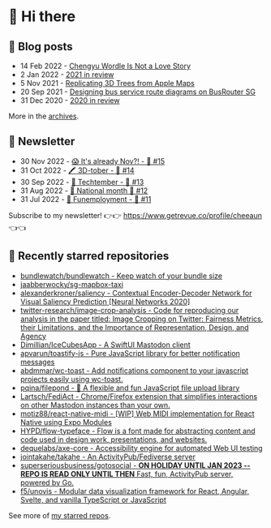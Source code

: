 # 👋 Hi there

## 📝 Blog posts

<!-- feed start -->
- 14 Feb 2022 - [Chengyu Wordle Is Not a Love Story](https://cheeaun.com/blog/2022/02/chengyu-wordle-is-not-a-love-story/)
- 2 Jan 2022 - [2021 in review](https://cheeaun.com/blog/2022/01/2021-in-review/)
- 5 Nov 2021 - [Replicating 3D Trees from Apple Maps](https://cheeaun.com/blog/2021/11/replicating-3d-trees-apple-maps/)
- 20 Sep 2021 - [Designing bus service route diagrams on BusRouter SG](https://cheeaun.com/blog/2021/09/bus-service-route-diagrams-busrouter-sg/)
- 31 Dec 2020 - [2020 in review](https://cheeaun.com/blog/2020/12/2020-in-review/)
<!-- feed end -->

More in the [archives](https://cheeaun.com/blog/archives/).

## 📰 Newsletter

<!-- newsletter start -->
- 30 Nov 2022 - [😱 It's already Nov?! - 🥫 #15](https://www.getrevue.co/profile/cheeaun/issues/it-s-already-nov-15-1433832)
- 31 Oct 2022 - [🖍️ 3D-tober - 🥫 #14](https://www.getrevue.co/profile/cheeaun/issues/3d-tober-14-1385284)
- 30 Sep 2022 - [🍎 Techtember - 🥫 #13](https://www.getrevue.co/profile/cheeaun/issues/techtember-13-1335515)
- 31 Aug 2022 - [🎏 National month 🥫 #12](https://www.getrevue.co/profile/cheeaun/issues/national-month-12-1289556)
- 31 Jul 2022 - [🕺 Funemployment - 🥫 #11](https://www.getrevue.co/profile/cheeaun/issues/funemployment-11-1247643)
<!-- newsletter end -->

Subscribe to my newsletter! 👉👉 https://www.getrevue.co/profile/cheeaun 👈👈

## 🌟 Recently starred repositories

<!-- starred repos start -->
- [bundlewatch/bundlewatch - Keep watch of your bundle size](https://github.com/bundlewatch/bundlewatch)
- [jaabberwocky/sg-mapbox-taxi](https://github.com/jaabberwocky/sg-mapbox-taxi)
- [alexanderkroner/saliency - Contextual Encoder-Decoder Network for Visual Saliency Prediction [Neural Networks 2020]](https://github.com/alexanderkroner/saliency)
- [twitter-research/image-crop-analysis - Code for reproducing our analysis in the paper titled: Image Cropping on Twitter: Fairness Metrics, their Limitations, and the Importance of Representation, Design, and Agency](https://github.com/twitter-research/image-crop-analysis)
- [Dimillian/IceCubesApp - A SwiftUI Mastodon client](https://github.com/Dimillian/IceCubesApp)
- [apvarun/toastify-js - Pure JavaScript library for better notification messages](https://github.com/apvarun/toastify-js)
- [abdmmar/wc-toast - Add notifications component to your javascript projects easily using wc-toast.](https://github.com/abdmmar/wc-toast)
- [pqina/filepond - 🌊 A flexible and fun JavaScript file upload library](https://github.com/pqina/filepond)
- [Lartsch/FediAct - Chrome/Firefox extension that simplifies interactions on other Mastodon instances than your own. ](https://github.com/Lartsch/FediAct)
- [motiz88/react-native-midi - [WIP] Web MIDI implementation for React Native using Expo Modules](https://github.com/motiz88/react-native-midi)
- [HYPD/flow-typeface - Flow is a font made for abstracting content and code used in design work, presentations, and websites.](https://github.com/HYPD/flow-typeface)
- [dequelabs/axe-core - Accessibility engine for automated Web UI testing](https://github.com/dequelabs/axe-core)
- [jointakahe/takahe - An ActivityPub/Fediverse server](https://github.com/jointakahe/takahe)
- [superseriousbusiness/gotosocial - **ON HOLIDAY UNTIL JAN 2023 -- REPO IS READ ONLY UNTIL THEN** Fast, fun, ActivityPub server, powered by Go.](https://github.com/superseriousbusiness/gotosocial)
- [f5/unovis - Modular data visualization framework for React, Angular, Svelte, and vanilla TypeScript or JavaScript](https://github.com/f5/unovis)
<!-- starred repos end -->

See more of [my starred repos](https://github.com/stars/cheeaun/).
